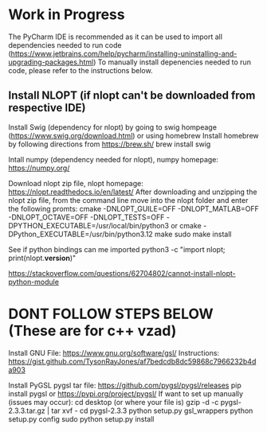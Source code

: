 # Work in Progress
The PyCharm IDE is recommended as it can be used to import all dependencies needed to run code (https://www.jetbrains.com/help/pycharm/installing-uninstalling-and-upgrading-packages.html)
To manually install depenencies needed to run code, please refer to the instructions below.

## Install NLOPT (if nlopt can't be downloaded from respective IDE)
Install Swig (dependency for nlopt) by going to swig hompeage (https://www.swig.org/download.html) or using homebrew
Install homebrew by following directions from https://brew.sh/ 
brew install swig

Intall numpy (dependency needed for nlopt), numpy homepage: https://numpy.org/

Download nlopt zip file, nlopt homepage: https://nlopt.readthedocs.io/en/latest/
After downloading and unzipping the nlopt zip file, from the command line move into the nlopt folder and enter the following promts:
cmake -DNLOPT_GUILE=OFF -DNLOPT_MATLAB=OFF -DNLOPT_OCTAVE=OFF -DNLOPT_TESTS=OFF -DPYTHON_EXECUTABLE=/usr/local/bin/python3 or cmake -DPython_EXECUTABLE=/usr/bin/python3.12
make
sudo make install

See if python bindings can me imported
python3 -c "import nlopt; print(nlopt.__version__)"


https://stackoverflow.com/questions/62704802/cannot-install-nlopt-python-module

# DONT FOLLOW STEPS BELOW (These are for c++ vzad)
Install GNU
File: https://www.gnu.org/software/gsl/
Instructions: https://gist.github.com/TysonRayJones/af7bedcdb8dc59868c7966232b4da903

Install PyGSL
pygsl tar file: https://github.com/pygsl/pygsl/releases 
pip install pygsl or https://pypi.org/project/pygsl/
If want to set up manually (issues may occur):
cd desktop (or where your file is)
gzip -d -c pygsl-2.3.3.tar.gz | tar xvf -
cd pygsl-2.3.3
python setup.py gsl_wrappers
python setup.py config
sudo python setup.py install
